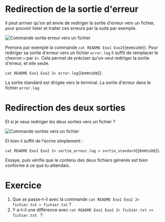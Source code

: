 # Redirection de la sortie d'erreur

Il peut arriver qu'on ait envie de rediriger la sortie d'erreur vers un fichier,
pour pouvoir lister et traiter ces erreurs par la suite par exemple.

<img src="./assets/commande_ss_se_to_terminal_file.png" alt="Commande sortie erreur vers un fichier"/>

Prenons par exemple la commande `cat README Exo1 Exo2`{{execute}}.
Pour rediriger sa sortie d'erreur vers un fichier `error.log` il suffit de remplacer le chevron `>` par `2>`. 
Cela permet de préciser qu'on veut rediriger la sortie d'erreur, et elle seule.

`cat README Exo1 Exo2 2> error.log`{{execute}}.

La sortie standard est dirigée vers le terminal. La sortie d'erreur dans le fichier `error.log`

# Redirection des deux sorties 

Et si je veux rediriger les deux sorties vers un fichier ?

<img src="./assets/commande_ss_se_to_file.png" alt="Commande sorties vers un fichier"/>

Et bien il suffit de l'ecrire simplement :

`cat README Exo1 Exo2 2> sortie_erreur.log > sortie_standard`{{execute}}.

Essaye, puis vérifie que le contenu des deux fichiers générés est bien conforme à ce que tu attendais.


# Exercice

1. Que se passe-t-il avec la commande `cat README Exo1 Exo2 2> fichier.txt > fichier.txt` ?
2. Y a-t-il une différence avec `cat README Exo1 Exo2 2> fichier.txt >> fichier.txt ` ?


